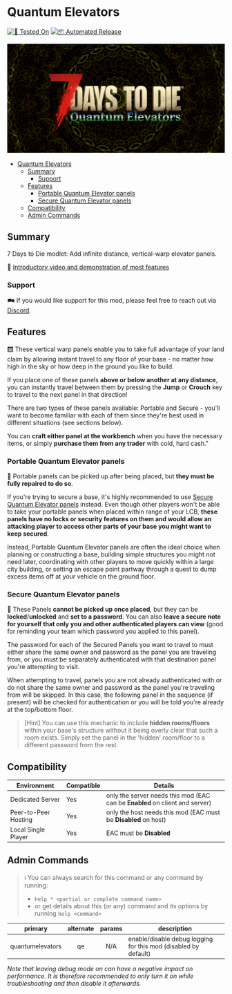# Quantum Elevators

[![🧪 Tested On](https://img.shields.io/badge/🧪%20Tested%20On-A20.6%20b9-blue.svg)](https://7daystodie.com/) [![📦 Automated Release](https://github.com/jonathan-robertson/quantum-elevators/actions/workflows/release.yml/badge.svg)](https://github.com/jonathan-robertson/quantum-elevators/actions/workflows/release.yml)

![quantum-elevators social image](https://raw.githubusercontent.com/jonathan-robertson/quantum-elevators/media/quantum-elevators-logo-social.jpg)

- [Quantum Elevators](#quantum-elevators)
  - [Summary](#summary)
    - [Support](#support)
  - [Features](#features)
    - [Portable Quantum Elevator panels](#portable-quantum-elevator-panels)
    - [Secure Quantum Elevator panels](#secure-quantum-elevator-panels)
  - [Compatibility](#compatibility)
  - [Admin Commands](#admin-commands)

## Summary

7 Days to Die modlet: Add infinite distance, vertical-warp elevator panels.

🔗 [Introductory video and demonstration of most features](https://youtu.be/fQPIQ9pdOrw)

### Support

🗪 If you would like support for this mod, please feel free to reach out via [Discord](https://discord.gg/tRJHSB9Uk7).

## Features

🛗 These vertical warp panels enable you to take full advantage of your land claim by allowing instant travel to any floor of your base - no matter how high in the sky or how deep in the ground you like to build.

If you place one of these panels **above or below another at any distance**, you can instantly travel between them by pressing the **Jump** or **Crouch** key to travel to the next panel in that direction!

There are two types of these panels available: Portable and Secure - you'll want to become familiar with each of them since they're best used in different situations (see sections below).

You can **craft either panel at the workbench** when you have the necessary items, or simply **purchase them from any trader** with cold, hard cash."

### Portable Quantum Elevator panels

🫳 Portable panels can be picked up after being placed, but **they must be fully repaired to do so**.

If you're trying to secure a base, it's highly recommended to use [Secure Quantum Elevator panels](secure-quentum-elevator-panels) instead. Even though other players won't be able to take your portable panels when placed within range of your LCB, **these panels have no locks or security features on them and would allow an attacking player to access other parts of your base you might want to keep secured**.

Instead, Portable Quantum Elevator panels are often the ideal choice when planning or constructing a base, building simple structures you might not need later, coordinating with other players to move quickly within a large city building, or setting an escape point partway through a quest to dump excess items off at your vehicle on the ground floor.

### Secure Quantum Elevator panels

🔐 These Panels **cannot be picked up once placed**, but they can be **locked**/**unlocked** and **set to a password**. You can also **leave a secure note for yourself that only you and other authenticated players can view** (good for reminding your team which password you applied to this panel).

The password for each of the Secured Panels you want to travel to must either share the same owner and password as the panel you are traveling from, or you must be separately authenticated with that destination panel you're attempting to visit.

When attempting to travel, panels you are not already authenticated with or do not share the same owner and password as the panel you're traveling from will be skipped. In this case, the following panel in the sequence (if present) will be checked for authentication or you will be told you're already at the top/bottom floor.

> [Hint] You can use this mechanic to include **hidden rooms/floors** within your base's structure without it being overly clear that such a room exists. Simply set the panel in the 'hidden' room/floor to a different password from the rest.

## Compatibility

Environment | Compatible | Details
--- | --- | ---
Dedicated Server | Yes | only the server needs this mod (EAC can be **Enabled** on client and server)
Peer-to-Peer Hosting | Yes | only the host needs this mod (EAC must be **Disabled** on host)
Local Single Player | Yes | EAC must be **Disabled**

## Admin Commands

> ℹ️ You can always search for this command or any command by running:
>
> - `help * <partial or complete command name>`
> - or get details about this (or any) command and its options by running `help <command>`

primary | alternate | params | description
:---: | :---: | :---: | ---
quantumelevators | qe | N/A | enable/disable debug logging for this mod (disabled by default)

*Note that leaving debug mode on can have a negative impact on performance. It is therefore recommended to only turn it on while troubleshooting and then disable it afterwards.*
